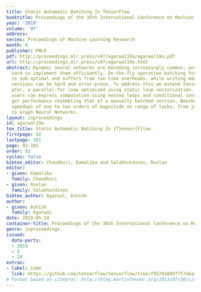 ```yaml
---
title: Static Automatic Batching In TensorFlow
booktitle: Proceedings of the 36th International Conference on Machine Learning
year: '2019'
volume: '97'
address: 
series: Proceedings of Machine Learning Research
month: 0
publisher: PMLR
pdf: http://proceedings.mlr.press/v97/agarwal19a/agarwal19a.pdf
url: http://proceedings.mlr.press/v97/agarwal19a.html
abstract: Dynamic neural networks are becoming increasingly common, and yet it is
  hard to implement them efficiently. On-the-fly operation batching for such models
  is sub-optimal and suffers from run time overheads, while writing manually batched
  versions can be hard and error-prone. To address this we extend TensorFlow with
  pfor, a parallel-for loop optimized using static loop vectorization. With pfor,
  users can express computation using nested loops and conditional constructs, but
  get performance resembling that of a manually batched version. Benchmarks demonstrate
  speedups of one to two orders of magnitude on range of tasks, from jacobian computation,
  to Graph Neural Networks.
layout: inproceedings
id: agarwal19a
tex_title: Static Automatic Batching In {T}ensor{F}low
firstpage: 92
lastpage: 101
page: 92-101
order: 92
cycles: false
bibtex_editor: Chaudhuri, Kamalika and Salakhutdinov, Ruslan
editor:
- given: Kamalika
  family: Chaudhuri
- given: Ruslan
  family: Salakhutdinov
bibtex_author: Agarwal, Ashish
author:
- given: Ashish
  family: Agarwal
date: 2019-05-24
container-title: Proceedings of the 36th International Conference on Machine Learning
genre: inproceedings
issued:
  date-parts:
  - 2019
  - 5
  - 24
extras:
- label: Code
  link: https://github.com/tensorflow/tensorflow/tree/f95701085f7f7eba21f4d49f96166e35558fa66e/tensorflow/python/ops/parallel_for
# Format based on citeproc: http://blog.martinfenner.org/2013/07/30/citeproc-yaml-for-bibliographies/
---
```

